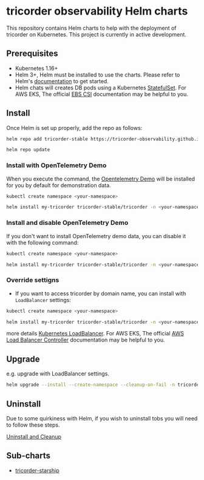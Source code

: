 # tricorder observability Helm charts

This repository contains Helm charts to help with the deployment of tricorder on Kubernetes. This project is currently in active development.

## Prerequisites
- Kubernetes 1.16+
- Helm 3+, Helm must be installed to use the charts. Please refer to Helm's [documentation](https://helm.sh/docs/) to get started.
- Helm chats will creates DB pods using a Kubernetes [StatefulSet](https://kubernetes.io/docs/concepts/workloads/controllers/statefulset/). For AWS EKS, The official [EBS CSI](https://docs.aws.amazon.com/eks/latest/userguide/ebs-csi.html) documentation may be helpful to you.

## Install

Once Helm is set up properly, add the repo as follows:

```bash
helm repo add tricorder-stable https://tricorder-observability.github.io/helm-charts

helm repo update
```

### Install with OpenTelemetry Demo

When you execute the command, the [Opentelemetry Demo](https://github.com/open-telemetry/opentelemetry-demo) will be installed for you by default for demonstration data.

```bash
kubectl create namespace <your-namespace>

helm install my-tricorder tricorder-stable/tricorder -n <your-namespace>
```

### Install and disable OpenTelemetry Demo
If you don't want to install OpenTelemetry demo data, you can disable it with the following command:

```bash
kubectl create namespace <your-namespace>

helm install my-tricorder tricorder-stable/tricorder -n <your-namespace> --set opentelemetry-demo.enabled=false
```

### Override settigns

- If you want to access tricorder by domain name, you can install with `LoadBalancer` settings:

```bash
kubectl create namespace <your-namespace>

helm install my-tricorder tricorder-stable/tricorder -n <your-namespace> --set starship.service.type=LoadBalancer --set kube-prometheus-stack.grafana.service.type=LoadBalancer
```

more details [Kubernetes LoadBalancer](https://kubernetes.io/docs/concepts/services-networking/service/).
For AWS EKS, The official [AWS Load Balancer Controller](https://docs.aws.amazon.com/eks/latest/userguide/aws-load-balancer-controller.html) documentation may be helpful to you.

## Upgrade

e.g. upgrade with LoadBalancer settings.

```bash
helm upgrade --install --create-namespace --cleanup-on-fail -n tricorder my-tricorder tricorder
```

## Uninstall
Due to some quirkiness with Helm, if you wish to uninstall tobs you will need to follow these steps.

[Uninstall and Cleanup](./docs/uninstall.md)

## Sub-charts
- [tricorder-starship](./charts/tricorder/charts/starship/README.md)
